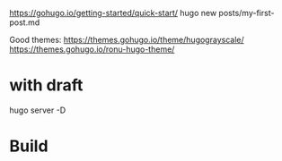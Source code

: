 https://gohugo.io/getting-started/quick-start/
hugo new posts/my-first-post.md

Good themes:
https://themes.gohugo.io/theme/hugograyscale/
https://themes.gohugo.io/ronu-hugo-theme/


# with draft
hugo server -D 

# Build
